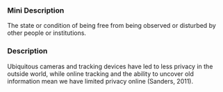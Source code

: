 ### Mini Description

The state or condition of being free from being observed or disturbed by other people or institutions.

### Description

 Ubiquitous cameras and tracking devices have led to less privacy in the outside world, while online tracking and the ability to uncover old information mean we have limited privacy online (Sanders, 2011).

